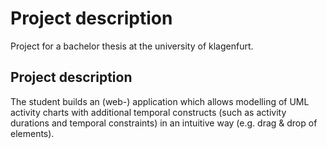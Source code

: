 # Project description

Project for a bachelor thesis at the university of klagenfurt.

## Project description
The student builds an (web-) application which allows modelling of UML activity charts with additional temporal constructs (such as activity durations and temporal constraints) in an intuitive way (e.g. drag & drop of elements).
